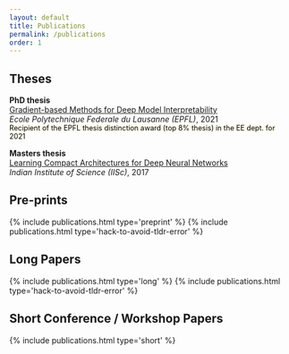 ```yaml
---
layout: default
title: Publications
permalink: /publications
order: 1
---
```


## Theses
**PhD thesis** \
[Gradient-based Methods for Deep Model Interpretability](https://infoscience.epfl.ch/record/289640) \
*Ecole Polytechnique Federale du Lausanne (EPFL)*, 2021
<br><mark style="font-size:90%; padding:0px; margin:0px; background-color:ivory;">Recipient of the EPFL thesis distinction award (top 8% thesis) in the EE dept. for 2021 </mark>

**Masters thesis** \
[Learning Compact Architectures for Deep Neural Networks](pdfs/ms_thesis.pdf)\
*Indian Institute of Science (IISc)*, 2017

## Pre-prints

{% include publications.html type='preprint' %}
{% include publications.html type='hack-to-avoid-tldr-error' %} 

## Long Papers

{% include publications.html type='long' %}
{% include publications.html type='hack-to-avoid-tldr-error' %}

## Short Conference / Workshop Papers

{% include publications.html type='short' %}